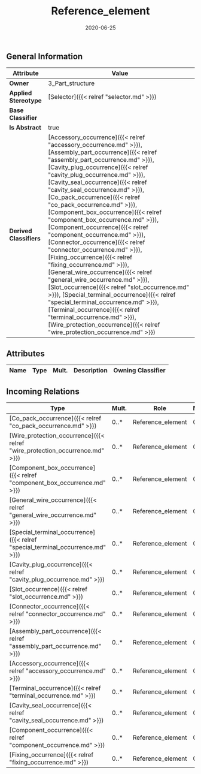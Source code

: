 ﻿---
title: Reference_element
toc: false
type: specs
date: "2020-06-25"
draft: false
specification: KBL
version: 2.5.sr1
documentType: "Recommendation"
elementType: Class
classes:
  - Reference_element
menu_name: kbl-2.5.sr1
---


## General Information

| Attribute               | Value |
|-------------------------|-------|
| **Owner**               | 3_Part_structure |
| **Applied Stereotype**  | [Selector]({{< relref "selector.md" >}})<br/>  |
| **Base Classifier**     |   |
| **Is Abstract**         | true |
| **Derived Classifiers** | [Accessory_occurrence]({{< relref "accessory_occurrence.md" >}}), [Assembly_part_occurrence]({{< relref "assembly_part_occurrence.md" >}}), [Cavity_plug_occurrence]({{< relref "cavity_plug_occurrence.md" >}}), [Cavity_seal_occurrence]({{< relref "cavity_seal_occurrence.md" >}}), [Co_pack_occurrence]({{< relref "co_pack_occurrence.md" >}}), [Component_box_occurrence]({{< relref "component_box_occurrence.md" >}}), [Component_occurrence]({{< relref "component_occurrence.md" >}}), [Connector_occurrence]({{< relref "connector_occurrence.md" >}}), [Fixing_occurrence]({{< relref "fixing_occurrence.md" >}}), [General_wire_occurrence]({{< relref "general_wire_occurrence.md" >}}), [Slot_occurrence]({{< relref "slot_occurrence.md" >}}), [Special_terminal_occurrence]({{< relref "special_terminal_occurrence.md" >}}), [Terminal_occurrence]({{< relref "terminal_occurrence.md" >}}), [Wire_protection_occurrence]({{< relref "wire_protection_occurrence.md" >}}) |

## Attributes
|  Name  |  Type  |  Mult.  |  Description  |  Owning Classifier  |
|--------|--------|---------|---------------|--------------|

##  Incoming Relations
|    Type  |   Mult.  |   Role    |   Mult.   |   Description  |
|----------|----------|-----------|-----------|----------------|
| [Co_pack_occurrence]({{< relref "co_pack_occurrence.md" >}}) | 0..* | Reference_element | 0..* |  |
| [Wire_protection_occurrence]({{< relref "wire_protection_occurrence.md" >}}) | 0..* | Reference_element | 0..* |  |
| [Component_box_occurrence]({{< relref "component_box_occurrence.md" >}}) | 0..* | Reference_element | 0..* |  |
| [General_wire_occurrence]({{< relref "general_wire_occurrence.md" >}}) | 0..* | Reference_element | 0..* |  |
| [Special_terminal_occurrence]({{< relref "special_terminal_occurrence.md" >}}) | 0..* | Reference_element | 0..* |  |
| [Cavity_plug_occurrence]({{< relref "cavity_plug_occurrence.md" >}}) | 0..* | Reference_element | 0..* |  |
| [Slot_occurrence]({{< relref "slot_occurrence.md" >}}) | 0..* | Reference_element | 0..* |  |
| [Connector_occurrence]({{< relref "connector_occurrence.md" >}}) | 0..* | Reference_element | 0..* |  |
| [Assembly_part_occurrence]({{< relref "assembly_part_occurrence.md" >}}) | 0..* | Reference_element | 0..* |  |
| [Accessory_occurrence]({{< relref "accessory_occurrence.md" >}}) | 0..* | Reference_element | 0..* |  |
| [Terminal_occurrence]({{< relref "terminal_occurrence.md" >}}) | 0..* | Reference_element | 0..* |  |
| [Cavity_seal_occurrence]({{< relref "cavity_seal_occurrence.md" >}}) | 0..* | Reference_element | 0..* |  |
| [Component_occurrence]({{< relref "component_occurrence.md" >}}) | 0..* | Reference_element | 0..* |  |
| [Fixing_occurrence]({{< relref "fixing_occurrence.md" >}}) | 0..* | Reference_element | 0..* |  |
